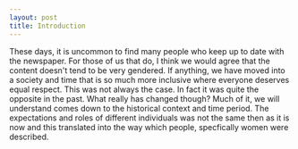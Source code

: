 ```yaml
---
layout: post
title: Introduction
---
```

These days, it is uncommon to find many people who keep up to date with the newspaper. For those of us that do, I think we would agree that the content doesn't tend to be very gendered. If anything, we have moved into a society and time that is so much more inclusive where everyone deserves equal respect. This was not always the case. In fact it was quite the opposite in the past. What really has changed though? Much of it, we will understand comes down to the historical context and time period. The expectations and roles of different individuals was not the same then as it is now and this translated into the way which people, specfically women were described.  
